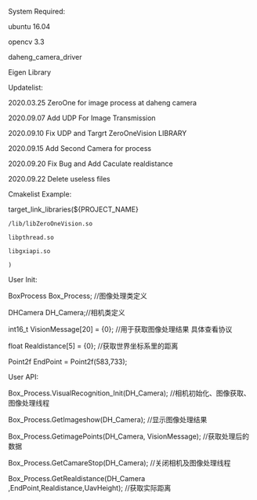 System Required:

ubuntu 16.04

opencv 3.3

daheng_camera_driver

Eigen Library

Updatelist:

2020.03.25  ZeroOne for image process at daheng camera 

2020.09.07  Add UDP For Image  Transmission

2020.09.10  Fix UDP and Targrt ZeroOneVision LIBRARY 

2020.09.15  Add Second Camera for process

2020.09.20  Fix Bug and Add Caculate realdistance

2020.09.22  Delete useless files

Cmakelist Example:

target_link_libraries(${PROJECT_NAME}

    /lib/libZeroOneVision.so

    libpthread.so

    libgxiapi.so

    )

User Init:

BoxProcess Box_Process; //图像处理类定义

DHCamera   DH_Camera;//相机类定义

int16_t VisionMessage[20] = {0};  //用于获取图像处理结果  具体查看协议

float   Realdistance[5] = {0}; //获取世界坐标系里的距离

Point2f EndPoint  = Point2f(583,733);  

User API:

Box_Process.VisualRecognition_Init(DH_Camera);        //相机初始化、图像获取、图像处理线程

Box_Process.GetImageshow(DH_Camera);                  //显示图像处理结果

Box_Process.GetimagePoints(DH_Camera, VisionMessage); //获取处理后的数据

Box_Process.GetCamareStop(DH_Camera);     	      //关闭相机及图像处理线程

Box_Process.GetRealdistance(DH_Camera ,EndPoint,Realdistance,UavHeight); //获取实际距离

